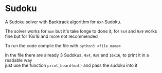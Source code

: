 # Sudoku

A Sudoku solver with Backtrack algorithm for ```nxn``` Sudoku. 

The solver works for ```nxn``` but it's take longe to done it, for ```4x4``` and ```9x9``` works fine but for 16x16 and more not recommended 

To run the code compile the file with ```python3 <file_name>```

In the file there are already 3 Sudokus, ```4x4```, ```9x9``` and ```16x16```, to print it in a readable way <br>
just use the function ```print_board(mat)``` and pass the sudoku into it 
